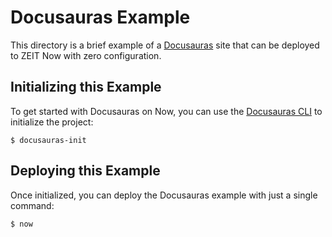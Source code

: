 # Docusauras Example

This directory is a brief example of a [Docusauras](https://docusaurus.io/) site that can be deployed to ZEIT Now with zero configuration.

## Initializing this Example

To get started with Docusauras on Now, you can use the [Docusauras CLI](https://docusaurus.io/docs/en/installation) to initialize the project:

```shell
$ docusauras-init
```

## Deploying this Example

Once initialized, you can deploy the Docusauras example with just a single command:

```shell
$ now
```
